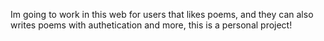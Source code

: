 Im going to work in this web for users that likes poems, and they can also writes poems with authetication and more, this is a personal project!
